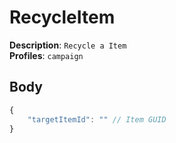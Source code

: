 # RecycleItem

**Description**: `Recycle a Item` \
**Profiles**: `campaign`

## Body

```js
{
    "targetItemId": "" // Item GUID
}
```
